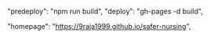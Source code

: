 "predeploy": "npm run build",
"deploy": "gh-pages -d build",

"homepage": "https://9raja1999.github.io/safer-nursing",